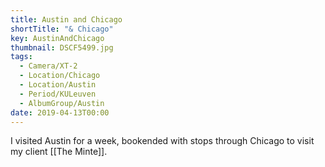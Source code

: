 ```yaml
---
title: Austin and Chicago
shortTitle: "& Chicago"
key: AustinAndChicago
thumbnail: DSCF5499.jpg
tags:
  - Camera/XT-2
  - Location/Chicago
  - Location/Austin
  - Period/KULeuven
  - AlbumGroup/Austin
date: 2019-04-13T00:00
---
```

I visited Austin for a week, bookended with stops through Chicago to visit my client [[The Minte]].
<!-- TODO Wil: add link once the case study exists -->
